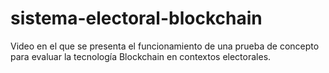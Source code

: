 # sistema-electoral-blockchain
Video en el que se presenta el funcionamiento de una prueba de concepto para evaluar la tecnología Blockchain en contextos electorales. 
